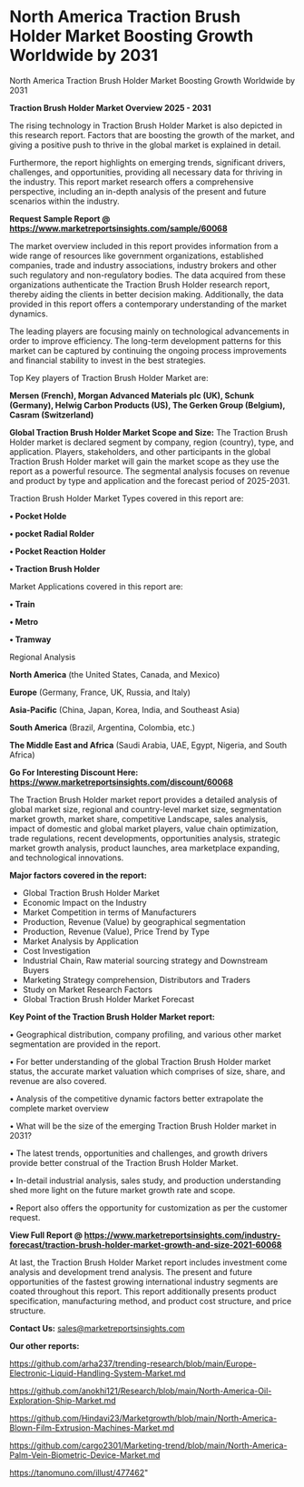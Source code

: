 # North America Traction Brush Holder Market Boosting Growth Worldwide by 2031
North America Traction Brush Holder Market Boosting Growth Worldwide by 2031

<Strong> Traction Brush Holder Market Overview 2025 - 2031</strong>

The rising technology in Traction Brush Holder Market is also depicted in this research report. Factors that are boosting the growth of the market, and giving a positive push to thrive in the global market is explained in detail.

Furthermore, the report highlights on emerging trends, significant drivers, challenges, and opportunities, providing all necessary data for thriving in the industry. This report market research offers a comprehensive perspective, including an in-depth analysis of the present and future scenarios within the industry.

<strong>Request Sample Report @ <a href=https://www.marketreportsinsights.com/sample/60068>https://www.marketreportsinsights.com/sample/60068</a></strong>

The market overview included in this report provides information from a wide range of resources like government organizations, established companies, trade and industry associations, industry brokers and other such regulatory and non-regulatory bodies. The data acquired from these organizations authenticate the Traction Brush Holder research report, thereby aiding the clients in better decision making. Additionally, the data provided in this report offers a contemporary understanding of the market dynamics.

The leading players are focusing mainly on technological advancements in order to improve efficiency. The long-term development patterns for this market can be captured by continuing the ongoing process improvements and financial stability to invest in the best strategies.

Top Key players of Traction Brush Holder Market are:

<strong>Mersen (French), Morgan Advanced Materials plc (UK), Schunk (Germany), Helwig Carbon Products (US), The Gerken Group (Belgium), Casram (Switzerland)</strong>

<strong><b>Global Traction Brush Holder Market Scope and Size:</b></strong>
The Traction Brush Holder market is declared segment by company, region (country), type, and application. Players, stakeholders, and other participants in the global Traction Brush Holder market will gain the market scope as they use the report as a powerful resource. The segmental analysis focuses on revenue and product by type and application and the forecast period of 2025-2031.

Traction Brush Holder Market Types covered in this report are:

<strong>• Pocket Holde

• pocket Radial Rolder

• Pocket Reaction Holder

• Traction Brush Holder</strong>

Market Applications covered in this report are:

<strong>• Train

• Metro

• Tramway</strong> 

Regional Analysis

<strong>North America</strong> (the United States, Canada, and Mexico)

<strong>Europe</strong> (Germany, France, UK, Russia, and Italy)

<strong>Asia-Pacific</strong> (China, Japan, Korea, India, and Southeast Asia)

<strong>South America</strong> (Brazil, Argentina, Colombia, etc.)

<strong>The Middle East and Africa</strong> (Saudi Arabia, UAE, Egypt, Nigeria, and South Africa)

<strong>Go For Interesting Discount Here: <a href=https://www.marketreportsinsights.com/discount/60068>https://www.marketreportsinsights.com/discount/60068</a></strong>

The Traction Brush Holder market report provides a detailed analysis of global market size, regional and country-level market size, segmentation market growth, market share, competitive Landscape, sales analysis, impact of domestic and global market players, value chain optimization, trade regulations, recent developments, opportunities analysis, strategic market growth analysis, product launches, area marketplace expanding, and technological innovations.

<strong><b>Major factors covered in the report:</b></strong>
<ul>
  <li>Global Traction Brush Holder Market </li>
  <li>Economic Impact on the Industry</li>
  <li>Market Competition in terms of Manufacturers</li>
  <li>Production, Revenue (Value) by geographical segmentation</li>
  <li>Production, Revenue (Value), Price Trend by Type</li>
  <li>Market Analysis by Application</li>
  <li>Cost Investigation</li>
  <li>Industrial Chain, Raw material sourcing strategy and Downstream Buyers</li>
  <li>Marketing Strategy comprehension, Distributors and Traders</li>
  <li>Study on Market Research Factors</li>
  <li>Global Traction Brush Holder Market Forecast</li>
</ul>

<strong><b>Key Point of the Traction Brush Holder Market report:</b></strong>

• Geographical distribution, company profiling, and various other market segmentation are provided in the report.

• For better understanding of the global Traction Brush Holder market status, the accurate market valuation which comprises of size, share, and revenue are also covered.

• Analysis of the competitive dynamic factors better extrapolate the complete market overview

• What will be the size of the emerging Traction Brush Holder market in 2031?

• The latest trends, opportunities and challenges, and growth drivers provide better construal of the Traction Brush Holder Market.

• In-detail industrial analysis, sales study, and production understanding shed more light on the future market growth rate and scope.

• Report also offers the opportunity for customization as per the customer request.

<strong><b>View Full Report @ <a href=https://www.marketreportsinsights.com/industry-forecast/traction-brush-holder-market-growth-and-size-2021-60068>https://www.marketreportsinsights.com/industry-forecast/traction-brush-holder-market-growth-and-size-2021-60068</a></b></strong>


At last, the Traction Brush Holder Market report includes investment come analysis and development trend analysis. The present and future opportunities of the fastest growing international industry segments are coated throughout this report. This report additionally presents product specification, manufacturing method, and product cost structure, and price structure.

<strong>Contact Us:</strong>
sales@marketreportsinsights.com

<strong>Our other reports:</strong>

<a href=https://github.com/arha237/trending-research/blob/main/Europe-Electronic-Liquid-Handling-System-Market.md>https://github.com/arha237/trending-research/blob/main/Europe-Electronic-Liquid-Handling-System-Market.md</a>

<a href=https://github.com/anokhi121/Research/blob/main/North-America-Oil-Exploration-Ship-Market.md>https://github.com/anokhi121/Research/blob/main/North-America-Oil-Exploration-Ship-Market.md</a>

<a href=https://github.com/Hindavi23/Marketgrowth/blob/main/North-America-Blown-Film-Extrusion-Machines-Market.md>https://github.com/Hindavi23/Marketgrowth/blob/main/North-America-Blown-Film-Extrusion-Machines-Market.md</a>

<a href=https://github.com/cargo2301/Marketing-trend/blob/main/North-America-Palm-Vein-Biometric-Device-Market.md>https://github.com/cargo2301/Marketing-trend/blob/main/North-America-Palm-Vein-Biometric-Device-Market.md</a>

<a href=https://tanomuno.com/illust/477462>https://tanomuno.com/illust/477462</a>"
